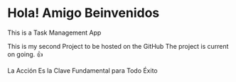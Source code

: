 # Hola! Amigo Beinvenidos

This is a Task Management App

This is my second Project to be hosted on the GitHub
The project is current on going. 👍


La Acción Es la Clave Fundamental para Todo Éxito

